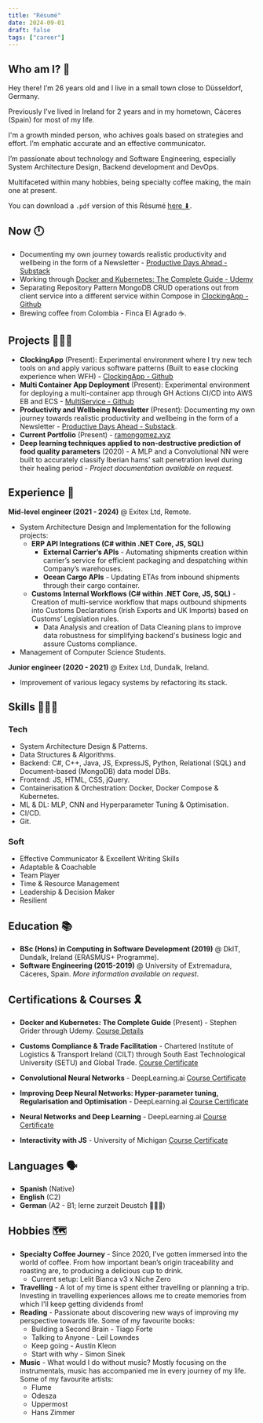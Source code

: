 ```yaml
---
title: "Résumé"
date: 2024-09-01
draft: false
tags: ["career"]
---
```

## Who am I? 👀

Hey there! I’m 26 years old and I live in a small town close to Düsseldorf, Germany.

Previously I’ve lived in Ireland for 2 years and in my hometown, Cáceres (Spain) for most of my life.

I'm a growth minded person, who achives goals based on strategies and effort. I’m emphatic accurate and an effective communicator.

I’m passionate about technology and Software Engineering, especially System Architecture Design, Backend development and DevOps.

Multifaceted within many hobbies, being specialty coffee making, the main one at present.

You can download a `.pdf` version of this Résumé [here ⬇](/career/RGR_CV.pdf).

## Now 🕛

- Documenting my own journey towards realistic productivity and wellbeing in the form of a Newsletter - [Productive Days Ahead - Substack](https://productivedaysahead.substack.com/)
- Working through [Docker and Kubernetes: The Complete Guide - Udemy](https://www.udemy.com/course/docker-and-kubernetes-the-complete-guide)
- Separating Repository Pattern MongoDB CRUD operations out from client service into a different service within Compose in [ClockingApp - Github](https://github.com/rgomezr/ClockingApp)
- Brewing coffee from Colombia - Finca El Agrado ☕️.

## Projects 👨🏻‍💻

- **ClockingApp** (Present): Experimental environment where I try new tech tools on and apply various software patterns (Built to ease clocking experience when WFH) - [ClockingApp - Github](https://github.com/rgomezr/ClockingApp)
- **Multi Container App Deployment** (Present): Experimental environment for deploying a multi-container app through GH Actions CI/CD into AWS EB and ECS - [MultiService - Github](https://github.com/rgomezr/multi-docker)
- **Productivity and Wellbeing Newsletter** (Present): Documenting my own journey towards realistic productivity and wellbeing in the form of a Newsletter - [Productive Days Ahead - Substack](https://productivedaysahead.substack.com/).
- **Current Portfolio** (Present) - [ramongomez.xyz](https://ramongomez.xyz)
- **Deep learning techniques applied to non-destructive prediction of food quality parameters** (2020) - A MLP and a Convolutional NN were built to accurately classify Iberian hams’ salt penetration level during their healing period - _Project documentation available on request._

## Experience 🔬

**Mid-level engineer (2021 - 2024)** @ Exitex Ltd, Remote.
- System Architecture Design and Implementation for the following projects:
   - **ERP API Integrations (C# within .NET Core, JS, SQL)**
      - **External Carrier’s APIs** - Automating shipments creation within carrier’s service for efficient packaging and despatching within Company’s warehouses.
      - **Ocean Cargo APIs** - Updating ETAs from inbound shipments through their cargo container.
   - **Customs Internal Workflows (C# within .NET Core, JS, SQL)** - Creation of multi-service workflow that maps outbound shipments into Customs Declarations (Irish Exports and UK Imports) based on Customs’ Legislation rules.
      - Data Analysis and creation of Data Cleaning plans to improve data robustness for simplifying backend's business logic and assure Customs compliance.
- Management of Computer Science Students.

**Junior engineer (2020 - 2021)** @ Exitex Ltd, Dundalk, Ireland.
   - Improvement of various legacy systems by refactoring its stack.

## Skills 💁🏻‍♂️

### Tech

- System Architecture Design & Patterns.
- Data Structures & Algorithms.
- Backend: C#, C++, Java, JS, ExpressJS, Python, Relational (SQL) and Document-based (MongoDB) data model DBs.
- Frontend: JS, HTML, CSS, jQuery.
- Containerisation & Orchestration: Docker, Docker Compose & Kubernetes.
- ML & DL: MLP, CNN and Hyperparameter Tuning & Optimisation.
- CI/CD.
- Git.

### Soft

- Effective Communicator & Excellent Writing Skills
- Adaptable & Coachable
- Team Player
- Time & Resource Management
- Leadership & Decision Maker
- Resilient

## Education 📚

- **BSc (Hons) in Computing in Software Development (2019)** @ DkIT, Dundalk, Ireland (ERASMUS+ Programme).
- **Software Engineering (2015-2019)** @ University of Extremadura, Cáceres, Spain.
*More information available on request*.

## Certifications & Courses 🎗️

- **Docker and Kubernetes: The Complete Guide** (Present) - Stephen Grider through Udemy.
[Course Details](https://www.udemy.com/course/docker-and-kubernetes-the-complete-guide)

- **Customs Compliance & Trade Facilitation** - Chartered Institute of Logistics & Transport Ireland (CILT) through South East Technological University (SETU) and Global Trade.
[Course Certificate](https://www.credential.net/ddc91041-90ed-402b-98b1-b4eafb19158c#gs.8taj2o)

- **Convolutional Neural Networks** - DeepLearning.ai
[Course Certificate](https://www.coursera.org/account/accomplishments/certificate/843ZYQSRDQQP)

- **Improving Deep Neural Networks: Hyper-parameter tuning, Regularisation and Optimisation** - DeepLearning.ai
[Course Certificate](https://www.coursera.org/account/accomplishments/certificate/HZNPXRW895FH)

- **Neural Networks and Deep Learning** - DeepLearning.ai
[Course Certificate](https://www.coursera.org/account/accomplishments/certificate/B2M74CEZVHHK)

- **Interactivity with JS** - University of Michigan
[Course Certificate](https://www.coursera.org/account/accomplishments/certificate/LFRXQN82KSSV)

## Languages 🗣️

- **Spanish** (Native)
- **English** (C2)
- **German** (A2 - B1; lerne zurzeit Deustch 👨🏻‍🎓)
## Hobbies 🗺️

- **Specialty Coffee Journey** - Since 2020, I’ve gotten immersed into the world of coffee. From how important bean’s origin traceability and roasting are, to producing a delicious cup to drink.
   - Current setup: Lelit Bianca v3 x Niche Zero
- **Travelling** - A lot of my time is spent either travelling or planning a trip. Investing in travelling experiences allows me to create memories from which I'll keep getting dividends from!
- **Reading** - Passionate about discovering new ways of improving my perspective towards life. Some of my favourite books:
   - Building a Second Brain - Tiago Forte
   - Talking to Anyone - Leil Lowndes
   - Keep going - Austin Kleon
   - Start with why - Simon Sinek
- **Music** - What would I do without music? Mostly focusing on the instrumentals, music has accompanied me in every journey of my life. Some of my favourite artists:
   - Flume
   - Odesza
   - Uppermost
   - Hans Zimmer